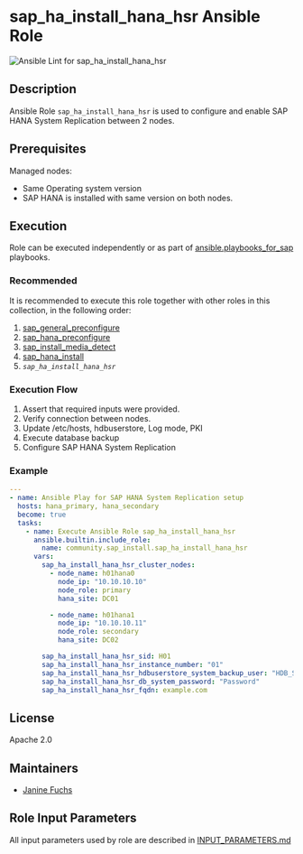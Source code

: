 <!-- BEGIN Title -->
# sap_ha_install_hana_hsr Ansible Role
<!-- END Title -->
![Ansible Lint for sap_ha_install_hana_hsr](https://github.com/sap-linuxlab/community.sap_install/actions/workflows/ansible-lint-sap_ha_install_hana_hsr.yml/badge.svg)

## Description
<!-- BEGIN Description -->
Ansible Role `sap_ha_install_hana_hsr` is used to configure and enable SAP HANA System Replication between 2 nodes.
<!-- END Description -->

<!-- BEGIN Dependencies -->
<!-- END Dependencies -->

<!-- BEGIN Prerequisites -->
## Prerequisites
Managed nodes:
- Same Operating system version
- SAP HANA is installed with same version on both nodes.
<!-- END Prerequisites -->

## Execution
<!-- BEGIN Execution -->
Role can be executed independently or as part of [ansible.playbooks_for_sap](https://github.com/sap-linuxlab/ansible.playbooks_for_sap) playbooks.
<!-- END Execution -->

<!-- BEGIN Execution Recommended -->
### Recommended
It is recommended to execute this role together with other roles in this collection, in the following order:
1. [sap_general_preconfigure](https://github.com/sap-linuxlab/community.sap_install/tree/main/roles/sap_general_preconfigure)
2. [sap_hana_preconfigure](https://github.com/sap-linuxlab/community.sap_install/tree/main/roles/sap_hana_preconfigure)
3. [sap_install_media_detect](https://github.com/sap-linuxlab/community.sap_install/tree/main/roles/sap_install_media_detect)
4. [sap_hana_install](https://github.com/sap-linuxlab/community.sap_install/tree/main/roles/sap_hana_install)
5. *`sap_ha_install_hana_hsr`*
<!-- END Execution Recommended -->

### Execution Flow
<!-- BEGIN Execution Flow -->
1. Assert that required inputs were provided.
2. Verify connection between nodes.
3. Update /etc/hosts, hdbuserstore, Log mode, PKI
4. Execute database backup
5. Configure SAP HANA System Replication
<!-- END Execution Flow -->

### Example
<!-- BEGIN Execution Example -->
```yaml
---
- name: Ansible Play for SAP HANA System Replication setup
  hosts: hana_primary, hana_secondary
  become: true
  tasks:
    - name: Execute Ansible Role sap_ha_install_hana_hsr
      ansible.builtin.include_role:
        name: community.sap_install.sap_ha_install_hana_hsr
      vars:
        sap_ha_install_hana_hsr_cluster_nodes:
          - node_name: h01hana0
            node_ip: "10.10.10.10"
            node_role: primary
            hana_site: DC01

          - node_name: h01hana1
            node_ip: "10.10.10.11"
            node_role: secondary
            hana_site: DC02

        sap_ha_install_hana_hsr_sid: H01
        sap_ha_install_hana_hsr_instance_number: "01"
        sap_ha_install_hana_hsr_hdbuserstore_system_backup_user: "HDB_SYSTEMDB"
        sap_ha_install_hana_hsr_db_system_password: "Password"
        sap_ha_install_hana_hsr_fqdn: example.com
```
<!-- END Execution Example -->

<!-- BEGIN Role Tags -->
<!-- END Role Tags -->

<!-- BEGIN Further Information -->
<!-- END Further Information -->

## License
<!-- BEGIN License -->
Apache 2.0
<!-- END License -->

## Maintainers
<!-- BEGIN Maintainers -->
- [Janine Fuchs](https://github.com/ja9fuchs)
<!-- END Maintainers -->

## Role Input Parameters
All input parameters used by role are described in [INPUT_PARAMETERS.md](https://github.com/sap-linuxlab/community.sap_install/blob/main/roles/sap_ha_install_hana_hsr/INPUT_PARAMETERS.md)
